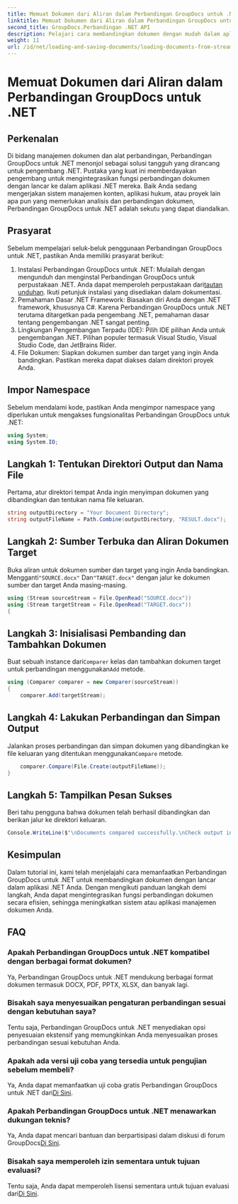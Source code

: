 ```yaml
---
title: Memuat Dokumen dari Aliran dalam Perbandingan GroupDocs untuk .NET
linktitle: Memuat Dokumen dari Aliran dalam Perbandingan GroupDocs untuk .NET
second_title: GroupDocs.Perbandingan .NET API
description: Pelajari cara membandingkan dokumen dengan mudah dalam aplikasi .NET menggunakan GroupDocs Comparison, pustaka .NET yang canggih.
weight: 11
url: /id/net/loading-and-saving-documents/loading-documents-from-stream/
---
```


# Memuat Dokumen dari Aliran dalam Perbandingan GroupDocs untuk .NET

## Perkenalan
Di bidang manajemen dokumen dan alat perbandingan, Perbandingan GroupDocs untuk .NET menonjol sebagai solusi tangguh yang dirancang untuk pengembang .NET. Pustaka yang kuat ini memberdayakan pengembang untuk mengintegrasikan fungsi perbandingan dokumen dengan lancar ke dalam aplikasi .NET mereka. Baik Anda sedang mengerjakan sistem manajemen konten, aplikasi hukum, atau proyek lain apa pun yang memerlukan analisis dan perbandingan dokumen, Perbandingan GroupDocs untuk .NET adalah sekutu yang dapat diandalkan.
## Prasyarat
Sebelum mempelajari seluk-beluk penggunaan Perbandingan GroupDocs untuk .NET, pastikan Anda memiliki prasyarat berikut:
1.  Instalasi Perbandingan GroupDocs untuk .NET: Mulailah dengan mengunduh dan menginstal Perbandingan GroupDocs untuk perpustakaan .NET. Anda dapat memperoleh perpustakaan dari[tautan unduhan](https://releases.groupdocs.com/comparison/net/). Ikuti petunjuk instalasi yang disediakan dalam dokumentasi.
2. Pemahaman Dasar .NET Framework: Biasakan diri Anda dengan .NET framework, khususnya C#. Karena Perbandingan GroupDocs untuk .NET terutama ditargetkan pada pengembang .NET, pemahaman dasar tentang pengembangan .NET sangat penting.
3. Lingkungan Pengembangan Terpadu (IDE): Pilih IDE pilihan Anda untuk pengembangan .NET. Pilihan populer termasuk Visual Studio, Visual Studio Code, dan JetBrains Rider.
4. File Dokumen: Siapkan dokumen sumber dan target yang ingin Anda bandingkan. Pastikan mereka dapat diakses dalam direktori proyek Anda.

## Impor Namespace
Sebelum mendalami kode, pastikan Anda mengimpor namespace yang diperlukan untuk mengakses fungsionalitas Perbandingan GroupDocs untuk .NET:
```csharp
using System;
using System.IO;
```
## Langkah 1: Tentukan Direktori Output dan Nama File
Pertama, atur direktori tempat Anda ingin menyimpan dokumen yang dibandingkan dan tentukan nama file keluaran.
```csharp
string outputDirectory = "Your Document Directory";
string outputFileName = Path.Combine(outputDirectory, "RESULT.docx");
```
## Langkah 2: Sumber Terbuka dan Aliran Dokumen Target
 Buka aliran untuk dokumen sumber dan target yang ingin Anda bandingkan. Mengganti`"SOURCE.docx"` Dan`"TARGET.docx"` dengan jalur ke dokumen sumber dan target Anda masing-masing.
```csharp
using (Stream sourceStream = File.OpenRead("SOURCE.docx"))
using (Stream targetStream = File.OpenRead("TARGET.docx"))
{
```
## Langkah 3: Inisialisasi Pembanding dan Tambahkan Dokumen
 Buat sebuah instance dari`Comparer` kelas dan tambahkan dokumen target untuk perbandingan menggunakan`Add` metode.
```csharp
using (Comparer comparer = new Comparer(sourceStream))
{
    comparer.Add(targetStream);
```
## Langkah 4: Lakukan Perbandingan dan Simpan Output
 Jalankan proses perbandingan dan simpan dokumen yang dibandingkan ke file keluaran yang ditentukan menggunakan`Compare` metode.
```csharp
    comparer.Compare(File.Create(outputFileName));
}
```
## Langkah 5: Tampilkan Pesan Sukses
Beri tahu pengguna bahwa dokumen telah berhasil dibandingkan dan berikan jalur ke direktori keluaran.
```csharp
Console.WriteLine($"\nDocuments compared successfully.\nCheck output in {outputDirectory}.");
```

## Kesimpulan
Dalam tutorial ini, kami telah menjelajahi cara memanfaatkan Perbandingan GroupDocs untuk .NET untuk membandingkan dokumen dengan lancar dalam aplikasi .NET Anda. Dengan mengikuti panduan langkah demi langkah, Anda dapat mengintegrasikan fungsi perbandingan dokumen secara efisien, sehingga meningkatkan sistem atau aplikasi manajemen dokumen Anda.
## FAQ
### Apakah Perbandingan GroupDocs untuk .NET kompatibel dengan berbagai format dokumen?
Ya, Perbandingan GroupDocs untuk .NET mendukung berbagai format dokumen termasuk DOCX, PDF, PPTX, XLSX, dan banyak lagi.
### Bisakah saya menyesuaikan pengaturan perbandingan sesuai dengan kebutuhan saya?
Tentu saja, Perbandingan GroupDocs untuk .NET menyediakan opsi penyesuaian ekstensif yang memungkinkan Anda menyesuaikan proses perbandingan sesuai kebutuhan Anda.
### Apakah ada versi uji coba yang tersedia untuk pengujian sebelum membeli?
 Ya, Anda dapat memanfaatkan uji coba gratis Perbandingan GroupDocs untuk .NET dari[Di Sini](https://releases.groupdocs.com/).
### Apakah Perbandingan GroupDocs untuk .NET menawarkan dukungan teknis?
Ya, Anda dapat mencari bantuan dan berpartisipasi dalam diskusi di forum GroupDocs[Di Sini](https://forum.groupdocs.com/c/comparison/12).
### Bisakah saya memperoleh izin sementara untuk tujuan evaluasi?
 Tentu saja, Anda dapat memperoleh lisensi sementara untuk tujuan evaluasi dari[Di Sini](https://purchase.groupdocs.com/temporary-license/).
